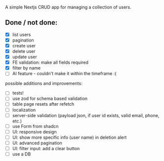 A simple Nextjs CRUD app for managing a collection of users.

## Done / not done:

- [x] list users
- [x] pagination
- [x] create user
- [x] delete user
- [x] update user
- [x] FE validation: make all fields required
- [x] filter by name
- [ ] AI feature - couldn't make it within the timeframe :(

possible additions and improvements:

- [ ] tests!
- [ ] use zod for schema based validation
- [ ] table page resets after refetch
- [ ] localization
- [ ] server-side validation (payload json, if user id exists, valid email, phone, etc.)
- [ ] use Form from shadcn
- [ ] UI: responsive design
- [ ] UI: show more specific info (user name) in deletion alert
- [ ] UI: advanced pagination
- [ ] UI: filter input: add a clear button
- [ ] use a DB
